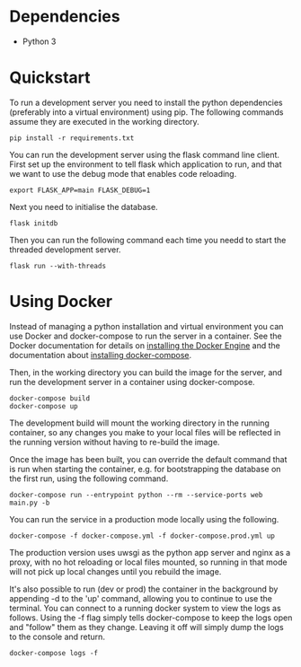 # Dependencies

* Python 3

# Quickstart

To run a development server you need to install the python dependencies
(preferably into a virtual environment) using pip. The following commands assume
they are executed in the working directory.

```
pip install -r requirements.txt
```

You can run the development server using the flask command line client. First set up the environment to tell flask which application to run, and that we want to use the debug mode that enables code reloading.

```
export FLASK_APP=main FLASK_DEBUG=1
```

Next you need to initialise the database.

```
flask initdb
```

Then you can run the following command each time you needd to start the threaded development server.

```
flask run --with-threads
```

# Using Docker

Instead of managing a python installation and virtual environment you can use Docker and docker-compose to run the server in a container. See the Docker documentation for details on [installing the Docker Engine](https://docs.docker.com/engine/installation/) and the documentation about [installing docker-compose](https://docs.docker.com/compose/install/).

Then, in the working directory you can build the image for the server, and run the development server in a container using docker-compose.

```
docker-compose build
docker-compose up
```

The development build will mount the working directory in the running container, so any changes you make to your local files will be reflected in the running version without having to re-build the image.

Once the image has been built, you can override the default command that is run when starting the container, e.g. for bootstrapping the database on the first run, using the following command.

```
docker-compose run --entrypoint python --rm --service-ports web main.py -b
```

You can run the service in a production mode locally using the following.

```
docker-compose -f docker-compose.yml -f docker-compose.prod.yml up
```

The production version uses uwsgi as the python app server and nginx as a proxy, with no hot reloading or local files mounted, so running in that mode will not pick up local changes until you rebuild the image.

It's also possible to run (dev or prod) the container in the background by appending -d to the 'up' command, allowing you to continue to use the terminal. You can connect to a running docker system to view the logs as follows. Using the -f flag simply tells docker-compose to keep the logs open and "follow" them as they change. Leaving it off will simply dump the logs to the console and return.

```
docker-compose logs -f
```
